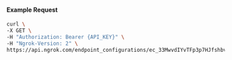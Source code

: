 <!-- Code generated for API Clients. DO NOT EDIT. -->

#### Example Request

```bash
curl \
-X GET \
-H "Authorization: Bearer {API_KEY}" \
-H "Ngrok-Version: 2" \
https://api.ngrok.com/endpoint_configurations/ec_33MwvdIYvTFp3p7HJfshbvQSThI/basic_auth
```
